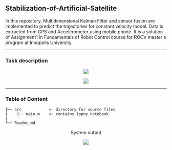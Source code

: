 ## Stabilization-of-Artificial-Satellite
In this repository, Multidimensional Kalman Filter and sensor fusion are implemented to predict the trajectories for constant velocity model. Data is extracted from GPS and Accelerometer using mobile phone. It is a solution of Assignment1 in Fundamentals of Robot Control course for ROCV master's program at Innopolis University.

---
### Task description
<p align="center"><img src="https://user-images.githubusercontent.com/90580636/146703505-f27a36db-e057-4151-b851-a670c55bd62c.png" /></p>
<p align="center"><img src="https://user-images.githubusercontent.com/90580636/146703862-44a2c9cc-af7a-48b1-91c1-802e04b6443d.png" /></p>

---
### Table of Content 
```
├── src            <- directory for source files
|    ├── main.m    <- contains ippny notebook
|                                 
└── Readme.md
```

<p align="center">System output</p>
<p align="center"><img src="https://user-images.githubusercontent.com/90580636/146703638-bb2b049a-6d0b-4182-9298-4777a2698965.png" /></p>
